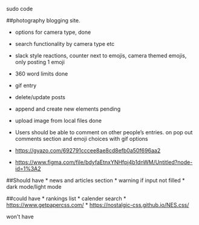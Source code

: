 


 sudo code 
	


##photography blogging site.
* options for camera type,   done
* search functionality by camera type etc
* slack style reactions, counter next to emojis, camera themed emojis, only posting 1 emoji
* 360 word limits  done
* gif entry
* delete/update posts
* append and create new elements  pending
* upload image from local files   done

* Users should be able to comment on other people’s entries. on pop out comments section and emoji choices with gif options
* https://gyazo.com/692791cccee8ae8cd8efb0a50f696aa2
* https://www.figma.com/file/bdyfaEtnxYNHfpj4b1dnWM/Untitled?node-id=1%3A2

##Should have
           * news and articles section 
           * warning if input not filled
           * dark mode/light mode



##could have
          *  rankings list
          * calender search
          *  https://www.getpapercss.com/
          *  https://nostalgic-css.github.io/NES.css/



won't have


